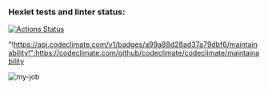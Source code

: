 ### Hexlet tests and linter status:
[![Actions Status](https://github.com/zukmutant/frontend-project-lvl1/workflows/hexlet-check/badge.svg)](https://github.com/zukmutant/frontend-project-lvl1/actions)

"!https://api.codeclimate.com/v1/badges/a99a88d28ad37a79dbf6/maintainability!":https://codeclimate.com/github/codeclimate/codeclimate/maintainability

![my-job](https://github.com/zukmutant/frontend-project-lvl1/actions/workflows/my-job.yml/badge.svg)


